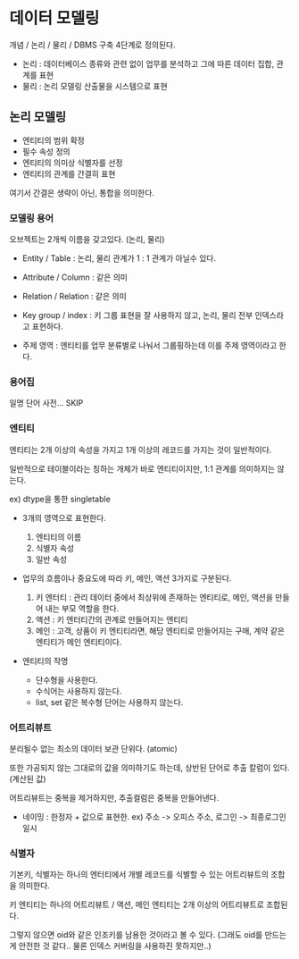 # 데이터 모델링 
개념 / 논리 / 물리 / DBMS 구축 4단계로 정의된다. 

- 논리 : 데이터베이스 종류와 관련 없이 업무를 분석하고 그에 따른 데이터 집합, 관계를 표현
- 물리 : 논리 모델링 산출물을 시스템으로 표현 

## 논리 모델링 

- 엔티티의 범위 확정
- 필수 속성 정의
- 엔티티의 의미상 식별자를 선정 
- 엔티티의 관계를 간결히 표현 

여기서 간결은 생략이 아닌, 통합을 의미한다. 

### 모델링 용어 

오브젝트는 2개씩 이름을 갖고있다. (논리, 물리)

- Entity / Table : 논리, 물리 관계가 1 : 1 관계가 아닐수 있다. 

- Attribute / Column : 같은 의미

- Relation / Relation : 같은 의미 

- Key group / index : 키 그룹 표현을 잘 사용하지 않고, 논리, 물리 전부 인덱스라고 표현하다.

- 주제 영역 : 엔티티를 업무 분류별로 나눠서 그룹핑하는데 이를 주제 영역이라고 한다. 

### 용어집 

일명 단어 사전... SKIP

### 엔티티 

엔티티는 2개 이상의 속성을 가지고 1개 이상의 레코드를 가지는 것이 일반적이다.

일반적으로 테이블이라는 칭하는 개체가 바로 엔티티이지만, 1:1 관계를 의미하지는 않는다.

ex) dtype을 통한 singletable

- 3개의 영역으로 표현한다. 
    1. 엔티티의 이름
    2. 식별자 속성
    3. 일반 속성 

- 업무의 흐름이나 중요도에 따라 키, 메인, 액션 3가지로 구분된다.
    1. 키 엔터티 : 관리 데이터 중에서 최상위에 존재하는 엔티티로, 메인, 액션을 만들어 내는 부모 역할을 한다. 
    2. 액션 : 키 엔터티간의 관계로 만들어지는 엔티티
    3. 메인 : 고객, 상품이 키 엔티티라면, 해당 엔티티로 만들어지는 구매, 계약 같은 엔티티가 메인 엔티티이다.
    

- 엔티티의 작명 
    - 단수형을 사용한다. 
    - 수식어는 사용하지 않는다.         
    - list, set 같은 복수형 단어는 사용하지 않는다.
    
### 어트리뷰트 

분리될수 없는 최소의 데이터 보관 단위다. (atomic)

또한 가공되지 않는 그대로의 값을 의미하기도 하는데, 상반된 단어로 추출 칼럼이 있다. (계산된 값)

어트리뷰트는 중복을 제거하지만, 추출컬럼은 중복을 만들어낸다. 

- 네이밍 : 한정자 + 값으로 표현한. ex) 주소 -> 오피스 주소, 로그인 -> 최종로그인일시


### 식별자 

기본키, 식별자는 하나의 엔터티에서 개별 레코드를 식별할 수 있는 어트리뷰트의 조합을 의미한다. 

키 엔티티는 하나의 어트리뷰트 / 액션, 메인 엔티티는 2개 이상의 어트리뷰트로 조합된다. 

그렇지 않으면 oid와 같은 인조키를 남용한 것이라고 볼 수 있다. (그래도 oid를 만드는게 안전한 것 같다.. 물론 인덱스 커버링을 사용하진 못하지만..)



    
    
    